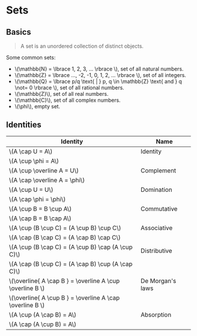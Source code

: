 # Sets

<style>
.md-logo img {
  content: url('/maths/maths-light.svg');
}

:root [data-md-color-scheme=slate] .md-logo img  {
  content: url('/maths/maths-night.svg');
}
</style>

## Basics

> A set is an unordered collection of distinct objects.


Some common sets:

- \\(\mathbb{N} = \lbrace 1, 2, 3, ... \rbrace \\), set of all natural numbers.
- \\(\mathbb{Z} = \lbrace ..., -2, -1, 0, 1, 2, ... \rbrace \\), set of all integers.
- \\(\mathbb{Q} = \lbrace p/q \text{ | } p, q \in \mathbb{Z} \text{ and } q \not= 0 \rbrace \\), set of all rational numbers.
- \\(\mathbb{Z}\\), set of all real numbers.
- \\(\mathbb{C}\\), set of all complex numbers.
- \\(\phi\\), empty set.

## Identities

| Identity                                                    | Name             |
| ----------------------------------------------------------- | ---------------- |
| \\(A \cap U = A\\)                                          | Identity         |
| \\(A \cup \phi = A\\)                                       |                  |
| \\(A \cup \overline A = U\\)                                | Complement       |
| \\(A \cap \overline A = \phi\\)                             |                  |
| \\(A \cup U = U\\)                                          | Domination       |
| \\(A \cap \phi = \phi\\)                                    |                  |
| \\(A \cup B = B \cup A\\)                                   | Commutative      |
| \\(A \cap B = B \cap A\\)                                   |                  |
| \\(A \cup (B \cup C) = (A \cup B) \cup C\\)                 | Associative      |
| \\(A \cap (B \cap C) = (A \cap B) \cap C\\)                 |                  |
| \\(A \cup (B \cap C) = (A \cup B) \cap (A \cup C)\\)        | Distributive     |
| \\(A \cap (B \cup C) = (A \cap B) \cup (A \cap C)\\)        |                  |
| \\(\overline{ A \cap B } = \overline A \cup \overline B \\) | De Morgan's laws |
| \\(\overline{ A \cup B } = \overline A \cap \overline B \\) |                  |
| \\(A \cup (A \cap B) = A\\)                                 | Absorption       |
| \\(A \cap (A \cup B) = A\\)                                 |                  |

